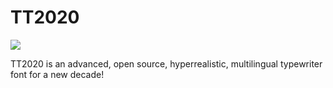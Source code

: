 # TT2020

![](https://raw.githubusercontent.com/ctrlcctrlv/TT2020/master/docs/tt2020.png)

TT2020 is an advanced, open source, hyperrealistic, multilingual typewriter font for a new decade!
